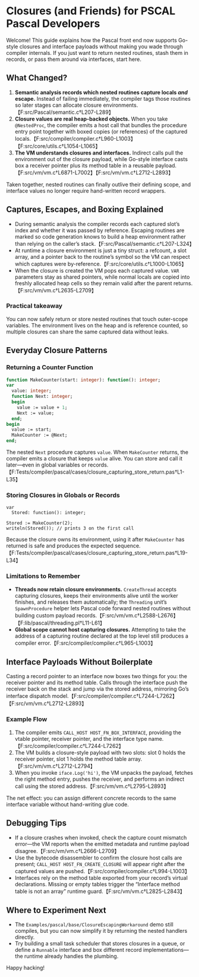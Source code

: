 # Closures (and Friends) for PSCAL Pascal Developers

Welcome! This guide explains how the Pascal front end now supports Go-style closures and interface payloads without making you wade through compiler internals. If you just want to return nested routines, stash them in records, or pass them around via interfaces, start here.

## What Changed?

1. **Semantic analysis records which nested routines capture locals _and_ escape.** Instead of failing immediately, the compiler tags those routines so later stages can allocate closure environments.【F:src/Pascal/semantic.c†L207-L289】
2. **Closure values are real heap-backed objects.** When you take `@NestedProc`, the compiler emits a host call that bundles the procedure entry point together with boxed copies (or references) of the captured locals.【F:src/compiler/compiler.c†L960-L1003】【F:src/core/utils.c†L1054-L1065】
3. **The VM understands closures and interfaces.** Indirect calls pull the environment out of the closure payload, while Go-style interface casts box a receiver pointer plus its method table in a reusable payload.【F:src/vm/vm.c†L6871-L7002】【F:src/vm/vm.c†L2712-L2893】

Taken together, nested routines can finally outlive their defining scope, and interface values no longer require hand-written record wrappers.

## Captures, Escapes, and Boxing Explained

- During semantic analysis the compiler records each captured slot’s index and whether it was passed by reference. Escaping routines are marked so code generation knows to build a heap environment rather than relying on the caller’s stack.【F:src/Pascal/semantic.c†L207-L324】
- At runtime a closure environment is just a tiny struct: a refcount, a slot array, and a pointer back to the routine’s symbol so the VM can respect which captures were by-reference.【F:src/core/utils.c†L1000-L1065】
- When the closure is created the VM pops each captured value. `VAR` parameters stay as shared pointers, while normal locals are copied into freshly allocated heap cells so they remain valid after the parent returns.【F:src/vm/vm.c†L2635-L2709】

### Practical takeaway
You can now safely return or store nested routines that touch outer-scope variables. The environment lives on the heap and is reference counted, so multiple closures can share the same captured data without leaks.

## Everyday Closure Patterns

### Returning a Counter Function
```pascal
function MakeCounter(start: integer): function(): integer;
var
  value: integer;
  function Next: integer;
  begin
    value := value + 1;
    Next := value;
  end;
begin
  value := start;
  MakeCounter := @Next;
end;
```
The nested `Next` procedure captures `value`. When `MakeCounter` returns, the compiler emits a closure that keeps `value` alive. You can store and call it later—even in global variables or records.【F:Tests/compiler/pascal/cases/closure_capturing_store_return.pas†L1-L35】

### Storing Closures in Globals or Records
```
var
  Stored: function(): integer;

Stored := MakeCounter(2);
writeln(Stored()); // prints 3 on the first call
```
Because the closure owns its environment, using it after `MakeCounter` has returned is safe and produces the expected sequence.【F:Tests/compiler/pascal/cases/closure_capturing_store_return.pas†L19-L34】

### Limitations to Remember
- **Threads now retain closure environments.** `CreateThread` accepts capturing closures, keeps their environments alive until the worker finishes, and releases them automatically; the `Threading` unit’s `SpawnProcedure` helper lets Pascal code forward nested routines without building custom payload records.【F:src/vm/vm.c†L2588-L2676】【F:lib/pascal/threading.pl†L11-L61】
- **Global scope cannot host capturing closures.** Attempting to take the address of a capturing routine declared at the top level still produces a compiler error.【F:src/compiler/compiler.c†L965-L1003】

## Interface Payloads Without Boilerplate

Casting a record pointer to an interface now boxes two things for you: the receiver pointer and its method table. Calls through the interface push the receiver back on the stack and jump via the stored address, mirroring Go’s interface dispatch model.【F:src/compiler/compiler.c†L7244-L7262】【F:src/vm/vm.c†L2712-L2893】

### Example Flow
1. The compiler emits `CALL_HOST HOST_FN_BOX_INTERFACE`, providing the vtable pointer, receiver pointer, and the interface type name.【F:src/compiler/compiler.c†L7244-L7262】
2. The VM builds a closure-style payload with two slots: slot 0 holds the receiver pointer, slot 1 holds the method table array.【F:src/vm/vm.c†L2712-L2794】
3. When you invoke `iface.Log('hi')`, the VM unpacks the payload, fetches the right method entry, pushes the receiver, and performs an indirect call using the stored address.【F:src/vm/vm.c†L2795-L2893】

The net effect: you can assign different concrete records to the same interface variable without hand-writing glue code.

## Debugging Tips
- If a closure crashes when invoked, check the capture count mismatch error—the VM reports when the emitted metadata and runtime payload disagree.【F:src/vm/vm.c†L2666-L2709】
- Use the bytecode disassembler to confirm the closure host calls are present; `CALL_HOST HOST_FN_CREATE_CLOSURE` will appear right after the captured values are pushed.【F:src/compiler/compiler.c†L994-L1003】
- Interfaces rely on the method table exported from your record’s virtual declarations. Missing or empty tables trigger the “Interface method table is not an array” runtime guard.【F:src/vm/vm.c†L2825-L2843】

## Where to Experiment Next
- The `Examples/pascal/base/ClosureEscapingWorkaround` demo still compiles, but you can now simplify it by returning the nested handlers directly.
- Try building a small task scheduler that stores closures in a queue, or define a `Runnable` interface and box different record implementations—the runtime already handles the plumbing.

Happy hacking!
